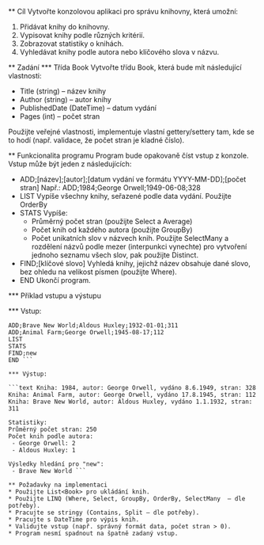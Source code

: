 ** Cíl
Vytvořte konzolovou aplikaci pro správu knihovny, která umožní:

1. Přidávat knihy do knihovny.
2. Vypisovat knihy podle různých kritérií.
3. Zobrazovat statistiky o knihách.
4. Vyhledávat knihy podle autora nebo klíčového slova v názvu.
  
** Zadání
*** Třída Book
Vytvořte třídu Book, která bude mít následující vlastnosti:

- Title (string) – název knihy
- Author (string) – autor knihy
- PublishedDate (DateTime) – datum vydání
- Pages (int) – počet stran
  
Použijte veřejné vlastnosti, implementuje vlastní gettery/settery tam, kde se to hodí (např. validace, že počet stran je kladné číslo).

** Funkcionalita programu
Program bude opakovaně číst vstup z konzole. Vstup může být jeden z následujících:

* ADD;[název];[autor];[datum vydání ve formátu YYYY-MM-DD];[počet stran]
Např.: ADD;1984;George Orwell;1949-06-08;328
* LIST
Vypíše všechny knihy, seřazené podle data vydání. Použijte OrderBy
* STATS
Vypíše:
  * Průměrný počet stran (použijte Select a Average)
  * Počet knih od každého autora (použijte GroupBy)
  * Počet unikatních slov v názvech knih. Použijte SelectMany a rozdělení názvů podle mezer (interpunkci vynechte) pro vytvoření jednoho seznamu všech slov, pak použijte Distinct.
* FIND;[klíčové slovo]
Vyhledá knihy, jejichž název obsahuje dané slovo, bez ohledu na velikost písmen (použijte Where).
* END
Ukončí program.


*** Příklad vstupu a výstupu

*** Vstup:

```text ADD;1984;George Orwell;1949-06-08;328
ADD;Brave New World;Aldous Huxley;1932-01-01;311
ADD;Animal Farm;George Orwell;1945-08-17;112
LIST
STATS
FIND;new
END ```

*** Výstup:

```text Kniha: 1984, autor: George Orwell, vydáno 8.6.1949, stran: 328
Kniha: Animal Farm, autor: George Orwell, vydáno 17.8.1945, stran: 112
Kniha: Brave New World, autor: Aldous Huxley, vydáno 1.1.1932, stran: 311

Statistiky:
Průměrný počet stran: 250
Počet knih podle autora:
 - George Orwell: 2
 - Aldous Huxley: 1

Výsledky hledání pro "new":
 - Brave New World ```

** Požadavky na implementaci
* Použijte List<Book> pro ukládání knih.
* Použijte LINQ (Where, Select, GroupBy, OrderBy, SelectMany  – dle potřeby).
* Pracujte se stringy (Contains, Split – dle potřeby).
* Pracujte s DateTime pro výpis knih.
* Validujte vstup (např. správný formát data, počet stran > 0).
* Program nesmí spadnout na špatně zadaný vstup.